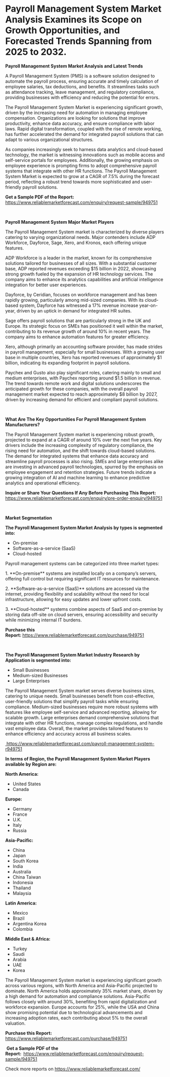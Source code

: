<p><h1>Payroll Management System Market Analysis Examines its Scope on Growth Opportunities, and Forecasted Trends Spanning from 2025 to 2032.</h1></p><p><strong>Payroll Management System Market Analysis and Latest Trends</strong></p>
<p><p>A Payroll Management System (PMS) is a software solution designed to automate the payroll process, ensuring accurate and timely calculation of employee salaries, tax deductions, and benefits. It streamlines tasks such as attendance tracking, leave management, and regulatory compliance, providing businesses with efficiency and reducing the potential for errors.</p><p>The Payroll Management System Market is experiencing significant growth, driven by the increasing need for automation in managing employee compensation. Organizations are looking for solutions that improve productivity, enhance data accuracy, and ensure compliance with labor laws. Rapid digital transformation, coupled with the rise of remote working, has further accelerated the demand for integrated payroll solutions that can adapt to various organizational structures.</p><p>As companies increasingly seek to harness data analytics and cloud-based technology, the market is witnessing innovations such as mobile access and self-service portals for employees. Additionally, the growing emphasis on employee experience is prompting firms to adopt comprehensive payroll systems that integrate with other HR functions. The Payroll Management System Market is expected to grow at a CAGR of 7.5% during the forecast period, reflecting a robust trend towards more sophisticated and user-friendly payroll solutions.</p></p>
<p><strong>Get a Sample PDF of the Report:&nbsp;</strong> <a href="https://www.reliablemarketforecast.com/enquiry/request-sample/949751?utm_campaign=2950&utm_medium=2&utm_source=Github&utm_content=ia&utm_term=07032025&utm_id=payroll-management-system">https://www.reliablemarketforecast.com/enquiry/request-sample/949751</a></p>
<p>&nbsp;</p>
<p><strong>Payroll Management System Major Market Players</strong></p>
<p><p>The Payroll Management System market is characterized by diverse players catering to varying organizational needs. Major contenders include ADP Workforce, Dayforce, Sage, Xero, and Kronos, each offering unique features.</p><p>ADP Workforce is a leader in the market, known for its comprehensive solutions tailored for businesses of all sizes. With a substantial customer base, ADP reported revenues exceeding $15 billion in 2022, showcasing strong growth fueled by the expansion of HR technology services. The company aims to enhance its analytics capabilities and artificial intelligence integration for better user experiences.</p><p>Dayforce, by Ceridian, focuses on workforce management and has been rapidly growing, particularly among mid-sized companies. With its cloud-based system, Dayforce has witnessed a 17% revenue increase year-on-year, driven by an uptick in demand for integrated HR suites.</p><p>Sage offers payroll solutions that are particularly strong in the UK and Europe. Its strategic focus on SMEs has positioned it well within the market, contributing to its revenue growth of around 10% in recent years. The company aims to enhance automation features for greater efficiency.</p><p>Xero, although primarily an accounting software provider, has made strides in payroll management, especially for small businesses. With a growing user base in multiple countries, Xero has reported revenues of approximately $1 billion, indicating its expanding footprint in payroll solutions.</p><p>Paychex and Gusto also play significant roles, catering mainly to small and medium enterprises, with Paychex reporting around $1.5 billion in revenue. The trend towards remote work and digital solutions underscores the anticipated growth for these companies, with the overall payroll management market expected to reach approximately $8 billion by 2027, driven by increasing demand for efficient and compliant payroll solutions.</p></p>
<p>&nbsp;</p>
<p><strong>What Are The Key Opportunities For Payroll Management System Manufacturers?</strong></p>
<p><p>The Payroll Management System market is experiencing robust growth, projected to expand at a CAGR of around 10% over the next five years. Key drivers include the increasing complexity of regulatory compliance, the rising need for automation, and the shift towards cloud-based solutions. The demand for integrated systems that enhance data accuracy and streamline payroll processes is also rising. SMEs and large enterprises alike are investing in advanced payroll technologies, spurred by the emphasis on employee engagement and retention strategies. Future trends indicate a growing integration of AI and machine learning to enhance predictive analytics and operational efficiency.</p></p>
<p><strong>Inquire or Share Your Questions If Any Before Purchasing This Report:</strong> <a href="https://www.reliablemarketforecast.com/enquiry/pre-order-enquiry/949751?utm_campaign=2950&utm_medium=2&utm_source=Github&utm_content=ia&utm_term=07032025&utm_id=payroll-management-system">https://www.reliablemarketforecast.com/enquiry/pre-order-enquiry/949751</a></p>
<p>&nbsp;</p>
<p><strong>Market Segmentation</strong></p>
<p><strong>The Payroll Management System Market Analysis by types is segmented into:</strong></p>
<p><ul><li>On-premise</li><li>Software-as-a-service (SaaS)</li><li>Cloud-hosted</li></ul></p>
<p><p>Payroll management systems can be categorized into three market types: </p><p>1. **On-premise** systems are installed locally on a company’s servers, offering full control but requiring significant IT resources for maintenance. </p><p>2. **Software-as-a-service (SaaS)** solutions are accessed via the internet, providing flexibility and scalability without the need for local infrastructure, allowing for easy updates and lower upfront costs. </p><p>3. **Cloud-hosted** systems combine aspects of SaaS and on-premise by storing data off-site on cloud servers, ensuring accessibility and security while minimizing internal IT burdens.</p></p>
<p><strong>Purchase this Report:&nbsp;</strong><a href="https://www.reliablemarketforecast.com/purchase/949751?utm_campaign=2950&utm_medium=2&utm_source=Github&utm_content=ia&utm_term=07032025&utm_id=payroll-management-system">https://www.reliablemarketforecast.com/purchase/949751</a></p>
<p>&nbsp;</p>
<p><strong>The Payroll Management System Market Industry Research by Application is segmented into:</strong></p>
<p><ul><li>Small Businesses</li><li>Medium-sized Businesses</li><li>Large Enterprises</li></ul></p>
<p><p>The Payroll Management System market serves diverse business sizes, catering to unique needs. Small businesses benefit from cost-effective, user-friendly solutions that simplify payroll tasks while ensuring compliance. Medium-sized businesses require more robust systems with features like employee self-service and advanced reporting, allowing for scalable growth. Large enterprises demand comprehensive solutions that integrate with other HR functions, manage complex regulations, and handle vast employee data. Overall, the market provides tailored features to enhance efficiency and accuracy across all business scales.</p></p>
<p><a href="https://www.reliablemarketforecast.com/payroll-management-system-r949751?utm_campaign=2950&utm_medium=2&utm_source=Github&utm_content=ia&utm_term=07032025&utm_id=payroll-management-system">&nbsp;https://www.reliablemarketforecast.com/payroll-management-system-r949751</a></p>
<p><strong>In terms of Region, the Payroll Management System Market Players available by Region are:</strong></p>
<p>
    <p> <strong> North America: </strong>
        <ul>
            <li>United States</li>
            <li>Canada</li>
        </ul>
        </p> 
    <p> <strong> Europe: </strong>
        <ul>
            <li>Germany</li>
            <li>France</li>
            <li>U.K.</li>
            <li>Italy</li>
            <li>Russia</li>
        </ul>
        </p> 
    <p> <strong> Asia-Pacific: </strong>
        <ul>
            <li>China</li>
            <li>Japan</li>
            <li>South Korea</li>
            <li>India</li>
            <li>Australia</li>
            <li>China Taiwan</li>
            <li>Indonesia</li>
            <li>Thailand</li>
            <li>Malaysia</li>
        </ul>
        </p> 
    <p> <strong> Latin America: </strong>
        <ul>
            <li>Mexico</li>
            <li>Brazil</li>
            <li>Argentina Korea</li>
            <li>Colombia</li>
        </ul>
        </p> 
    <p> <strong> Middle East & Africa: </strong>
        <ul>
            <li>Turkey</li>
            <li>Saudi</li>
            <li>Arabia</li>
            <li>UAE</li>
            <li>Korea</li>
        </ul>
    </p>
    </p>
<p><p>The Payroll Management System market is experiencing significant growth across various regions, with North America and Asia-Pacific projected to dominate. North America holds approximately 35% market share, driven by a high demand for automation and compliance solutions. Asia-Pacific follows closely with around 30%, benefiting from rapid digitalization and workforce expansion. Europe accounts for 25%, while the USA and China show promising potential due to technological advancements and increasing adoption rates, each contributing about 5% to the overall valuation.</p></p>
<p><strong>Purchase this Report: </strong><a href="https://www.reliablemarketforecast.com/purchase/949751?utm_campaign=2950&utm_medium=2&utm_source=Github&utm_content=ia&utm_term=07032025&utm_id=payroll-management-system">https://www.reliablemarketforecast.com/purchase/949751</a></p>
<p>&nbsp;<strong>Get a Sample PDF of the Report:&nbsp;&nbsp;</strong><a href="https://www.reliablemarketforecast.com/enquiry/request-sample/949751?utm_campaign=2950&utm_medium=2&utm_source=Github&utm_content=ia&utm_term=07032025&utm_id=payroll-management-system">https://www.reliablemarketforecast.com/enquiry/request-sample/949751</a></p>
<p><strong></strong></p>
<p>Check more reports on <a href="https://www.reliablemarketforecast.com/?utm_campaign=2950&utm_medium=2&utm_source=Github&utm_content=ia&utm_term=07032025&utm_id=payroll-management-system">https://www.reliablemarketforecast.com/</a></p>